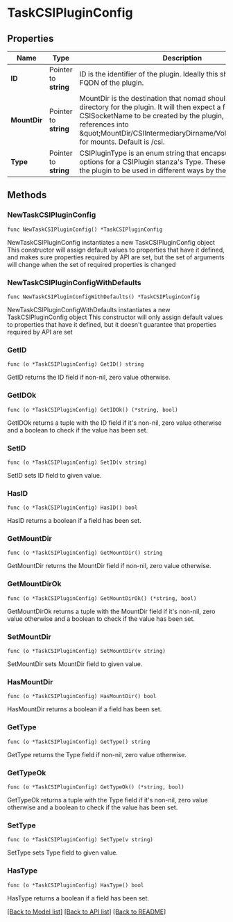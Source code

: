 # TaskCSIPluginConfig

## Properties

Name | Type | Description | Notes
------------ | ------------- | ------------- | -------------
**ID** | Pointer to **string** | ID is the identifier of the plugin. Ideally this should be the FQDN of the plugin. | [optional] 
**MountDir** | Pointer to **string** | MountDir is the destination that nomad should mount in its CSI directory for the plugin. It will then expect a file called CSISocketName to be created by the plugin, and will provide references into \&quot;MountDir/CSIIntermediaryDirname/VolumeName/AllocID for mounts.  Default is /csi. | [optional] 
**Type** | Pointer to **string** | CSIPluginType is an enum string that encapsulates the valid options for a CSIPlugin stanza&#39;s Type. These modes will allow the plugin to be used in different ways by the client. | [optional] 

## Methods

### NewTaskCSIPluginConfig

`func NewTaskCSIPluginConfig() *TaskCSIPluginConfig`

NewTaskCSIPluginConfig instantiates a new TaskCSIPluginConfig object
This constructor will assign default values to properties that have it defined,
and makes sure properties required by API are set, but the set of arguments
will change when the set of required properties is changed

### NewTaskCSIPluginConfigWithDefaults

`func NewTaskCSIPluginConfigWithDefaults() *TaskCSIPluginConfig`

NewTaskCSIPluginConfigWithDefaults instantiates a new TaskCSIPluginConfig object
This constructor will only assign default values to properties that have it defined,
but it doesn't guarantee that properties required by API are set

### GetID

`func (o *TaskCSIPluginConfig) GetID() string`

GetID returns the ID field if non-nil, zero value otherwise.

### GetIDOk

`func (o *TaskCSIPluginConfig) GetIDOk() (*string, bool)`

GetIDOk returns a tuple with the ID field if it's non-nil, zero value otherwise
and a boolean to check if the value has been set.

### SetID

`func (o *TaskCSIPluginConfig) SetID(v string)`

SetID sets ID field to given value.

### HasID

`func (o *TaskCSIPluginConfig) HasID() bool`

HasID returns a boolean if a field has been set.

### GetMountDir

`func (o *TaskCSIPluginConfig) GetMountDir() string`

GetMountDir returns the MountDir field if non-nil, zero value otherwise.

### GetMountDirOk

`func (o *TaskCSIPluginConfig) GetMountDirOk() (*string, bool)`

GetMountDirOk returns a tuple with the MountDir field if it's non-nil, zero value otherwise
and a boolean to check if the value has been set.

### SetMountDir

`func (o *TaskCSIPluginConfig) SetMountDir(v string)`

SetMountDir sets MountDir field to given value.

### HasMountDir

`func (o *TaskCSIPluginConfig) HasMountDir() bool`

HasMountDir returns a boolean if a field has been set.

### GetType

`func (o *TaskCSIPluginConfig) GetType() string`

GetType returns the Type field if non-nil, zero value otherwise.

### GetTypeOk

`func (o *TaskCSIPluginConfig) GetTypeOk() (*string, bool)`

GetTypeOk returns a tuple with the Type field if it's non-nil, zero value otherwise
and a boolean to check if the value has been set.

### SetType

`func (o *TaskCSIPluginConfig) SetType(v string)`

SetType sets Type field to given value.

### HasType

`func (o *TaskCSIPluginConfig) HasType() bool`

HasType returns a boolean if a field has been set.


[[Back to Model list]](../README.md#documentation-for-models) [[Back to API list]](../README.md#documentation-for-api-endpoints) [[Back to README]](../README.md)


